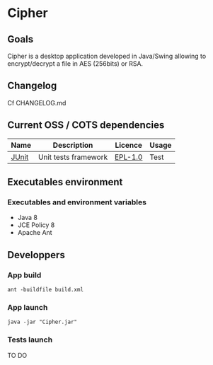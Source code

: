 # Cipher

## Goals

Cipher is a desktop application developed in Java/Swing allowing to encrypt/decrypt a file in AES (256bits) or RSA.

## Changelog

Cf CHANGELOG.md

## Current OSS / COTS dependencies

| Name                                | Description            | Licence                                           | Usage   |
| ----------------------------------- | ---------------------- | ------------------------------------------------- | ------- |
| [JUnit](https://junit.org/junit4/)  | Unit tests framework   | [EPL-1.0](https://junit.org/junit4/license.html)  | Test    |

## Executables environment

### Executables and environment variables
- Java 8
- JCE Policy 8
- Apache Ant

## Developpers

### App build
`ant -buildfile build.xml`

### App launch
`java -jar "Cipher.jar"`

### Tests launch
TO DO

